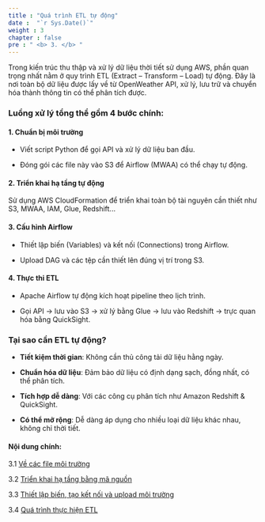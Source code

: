 ```yaml
---
title : "Quá trình ETL tự động"
date :  "`r Sys.Date()`" 
weight : 3
chapter : false
pre : " <b> 3. </b> "
---
```

Trong kiến trúc thu thập và xử lý dữ liệu thời tiết sử dụng AWS, phần quan trọng nhất nằm ở quy trình ETL (Extract – Transform – Load) tự động. Đây là nơi toàn bộ dữ liệu được lấy về từ OpenWeather API, xử lý, lưu trữ và chuyển hóa thành thông tin có thể phân tích được.

### Luồng xử lý tổng thể gồm 4 bước chính:

#### 1. Chuẩn bị môi trường

- Viết script Python để gọi API và xử lý dữ liệu ban đầu.

- Đóng gói các file này vào S3 để Airflow (MWAA) có thể chạy tự động.

#### 2. Triển khai hạ tầng tự động

Sử dụng AWS CloudFormation để triển khai toàn bộ tài nguyên cần thiết như S3, MWAA, IAM, Glue, Redshift...

#### 3. Cấu hình Airflow

- Thiết lập biến (Variables) và kết nối (Connections) trong Airflow.

- Upload DAG và các tệp cần thiết lên đúng vị trí trong S3.

#### 4. Thực thi ETL

- Apache Airflow tự động kích hoạt pipeline theo lịch trình.

- Gọi API → lưu vào S3 → xử lý bằng Glue → lưu vào Redshift → trực quan hóa bằng QuickSight.

### Tại sao cần ETL tự động?

- **Tiết kiệm thời gian**: Không cần thủ công tải dữ liệu hằng ngày.

- **Chuẩn hóa dữ liệu**: Đảm bảo dữ liệu có định dạng sạch, đồng nhất, có thể phân tích.

- **Tích hợp dễ dàng**: Với các công cụ phân tích như Amazon Redshift & QuickSight.

- **Có thể mở rộng**: Dễ dàng áp dụng cho nhiều loại dữ liệu khác nhau, không chỉ thời tiết.

#### Nội dung chính:
3.1  [Về các file môi trường](3-etl-process/3.1-env-files/)

3.2  [Triển khai hạ tầng bằng mã nguồn](3-etl-process/3.2-infra-as-code/)

3.3  [Thiết lập biến, tạo kết nối và upload môi trường](3-etl-process/3.3-setup-variables-connection/)

3.4 [Quá trình thực hiện ETL](3-etl-process/3.4-etl-execution/)

